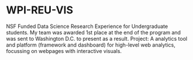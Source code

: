 # WPI-REU-VIS

NSF Funded Data Science Research Experience for Undergraduate students. My team was awarded 1st place at the end of the program and was sent to Washington D.C. to present as a result.
Project: A analytics tool and platform (framework and dashboard) for high-level web analytics, focussing on webpages with interactive visuals.
